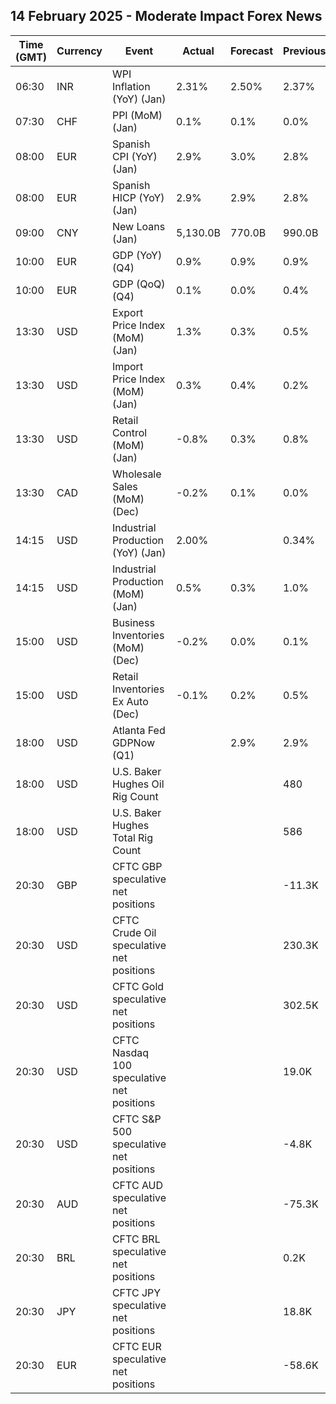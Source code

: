 ## 14 February 2025 - Moderate Impact Forex News

| Time (GMT) | Currency | Event | Actual | Forecast | Previous |
|------|----------|-------|--------|----------|----------|
| 06:30 | INR | WPI Inflation (YoY) (Jan) | 2.31% | 2.50% | 2.37% |
| 07:30 | CHF | PPI (MoM) (Jan) | 0.1% | 0.1% | 0.0% |
| 08:00 | EUR | Spanish CPI (YoY) (Jan) | 2.9% | 3.0% | 2.8% |
| 08:00 | EUR | Spanish HICP (YoY) (Jan) | 2.9% | 2.9% | 2.8% |
| 09:00 | CNY | New Loans (Jan) | 5,130.0B | 770.0B | 990.0B |
| 10:00 | EUR | GDP (YoY) (Q4) | 0.9% | 0.9% | 0.9% |
| 10:00 | EUR | GDP (QoQ) (Q4) | 0.1% | 0.0% | 0.4% |
| 13:30 | USD | Export Price Index (MoM) (Jan) | 1.3% | 0.3% | 0.5% |
| 13:30 | USD | Import Price Index (MoM) (Jan) | 0.3% | 0.4% | 0.2% |
| 13:30 | USD | Retail Control (MoM) (Jan) | -0.8% | 0.3% | 0.8% |
| 13:30 | CAD | Wholesale Sales (MoM) (Dec) | -0.2% | 0.1% | 0.0% |
| 14:15 | USD | Industrial Production (YoY) (Jan) | 2.00% |  | 0.34% |
| 14:15 | USD | Industrial Production (MoM) (Jan) | 0.5% | 0.3% | 1.0% |
| 15:00 | USD | Business Inventories (MoM) (Dec) | -0.2% | 0.0% | 0.1% |
| 15:00 | USD | Retail Inventories Ex Auto (Dec) | -0.1% | 0.2% | 0.5% |
| 18:00 | USD | Atlanta Fed GDPNow (Q1) |  | 2.9% | 2.9% |
| 18:00 | USD | U.S. Baker Hughes Oil Rig Count |  |  | 480 |
| 18:00 | USD | U.S. Baker Hughes Total Rig Count |  |  | 586 |
| 20:30 | GBP | CFTC GBP speculative net positions |  |  | -11.3K |
| 20:30 | USD | CFTC Crude Oil speculative net positions |  |  | 230.3K |
| 20:30 | USD | CFTC Gold speculative net positions |  |  | 302.5K |
| 20:30 | USD | CFTC Nasdaq 100 speculative net positions |  |  | 19.0K |
| 20:30 | USD | CFTC S&P 500 speculative net positions |  |  | -4.8K |
| 20:30 | AUD | CFTC AUD speculative net positions |  |  | -75.3K |
| 20:30 | BRL | CFTC BRL speculative net positions |  |  | 0.2K |
| 20:30 | JPY | CFTC JPY speculative net positions |  |  | 18.8K |
| 20:30 | EUR | CFTC EUR speculative net positions |  |  | -58.6K |
